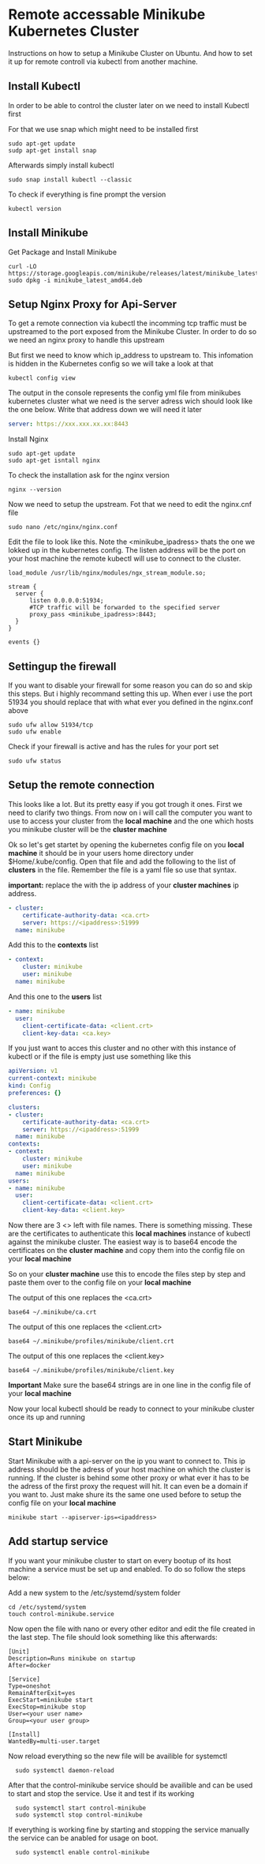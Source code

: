 # Remote accessable Minikube Kubernetes Cluster

Instructions on how to setup a Minikube Cluster on Ubuntu. And how to set it up for remote controll via kubectl from another machine.



## Install Kubectl

In order to be able to control the cluster later on we need to install Kubectl first

For that we use snap which might need to be installed first

````shell
sudo apt-get update
sudp apt-get install snap
````

Afterwards simply install kubectl

````shell
sudo snap install kubectl --classic
````

To check if everything is fine prompt the version

````shell
kubectl version
````



## Install Minikube 

Get Package and Install Minikube

````shell
curl -LO https://storage.googleapis.com/minikube/releases/latest/minikube_latest_amd64.deb
sudo dpkg -i minikube_latest_amd64.deb
````



## Setup Nginx Proxy for Api-Server

To get a remote connection via kubectl the incomming tcp traffic must be upstreamed to the port exposed from the Minikube Cluster.
In order to do so we need an nginx proxy to handle this upstream

But first we need to know which ip_address to upstream to. This infomation is hidden in the Kubernetes config so we will take a look at that

````shell
kubectl config view
````

The output in the console represents the config yml file from minikubes kubernetes cluster what we need is the server adress wich should look like the one below. 
Write that address down we will need it later

````yaml
server: https://xxx.xxx.xx.xx:8443
````


Install Nginx

````shell
sudo apt-get update
sudo apt-get isntall nginx
````

To check the installation ask for the nginx version

````shell
nginx --version
````

Now we need to setup the upstream. Fot that we need to edit the nginx.cnf file

````shell
sudo nano /etc/nginx/nginx.conf
````

Edit the file to look like this. Note the <minikube_ipadress> thats the one we lokked up in the kubernetes config.
The listen address will be the port on your host machine the remote kubectl will use to connect to the cluster.

````nginx
load_module /usr/lib/nginx/modules/ngx_stream_module.so;

stream {
  server {
      listen 0.0.0.0:51934;
      #TCP traffic will be forwarded to the specified server
      proxy_pass <minikube_ipadress>:8443;
  }
}

events {}
````



## Settingup the firewall

If you want to disable your firewall for some reason you can do so and skip this steps. 
But i highly recommand setting this up. When ever i use the port 51934 you should replace that with what ever you defined in the nginx.conf above

````shell
sudo ufw allow 51934/tcp
sudo ufw enable
````

Check if your firewall is active and has the rules for your port set

````shell
sudo ufw status
````



## Setup the remote connection

This looks like a lot. But its pretty easy if you got trough it ones. 
First we need to clarify two things. From now on i will call the computer you want to use to access your cluster from the **local machine** and the one which hosts you minikube cluster will be the **cluster machine**

Ok so let's get startet by opening the kubernetes config file on you **local machine** it should be in your users home directory under $Home/.kube/config.
Open that file and add the following to the list of **clusters** in the file. Remember the file is a yaml file so use that syntax.

**important:** replace the <ipadress> with the ip address of your **cluster machines** ip address.

````yml
- cluster:
    certificate-authority-data: <ca.crt>
    server: https://<ipaddress>:51999
  name: minikube
````

Add this to the **contexts** list

````yml
- context:
    cluster: minikube
    user: minikube
  name: minikube
````

And this one to the **users** list

````yml
- name: minikube
  user:
    client-certificate-data: <client.crt>
    client-key-data: <ca.key>
````

If you just want to acces this cluster and no other with this instance of kubectl or if the file is empty just use something like this

````yml
apiVersion: v1
current-context: minikube
kind: Config
preferences: {}

clusters:
- cluster:
    certificate-authority-data: <ca.crt>
    server: https://<ipaddress>:51999
  name: minikube
contexts:
- context:
    cluster: minikube
    user: minikube
  name: minikube
users:
- name: minikube
  user:
    client-certificate-data: <client.crt>
    client-key-data: <client.key>
````

Now there are 3 <> left with file names. There is something missing. These are the certificates to authenticate this **local machines** instance of kubectl against the minikube cluster.
The easiest way is to base64 encode the certificates on the **cluster machine** and copy them into the config file on your **local machine**

So on your **cluster machine** use this to encode the files step by step and paste them over to the config file on your **local machine**

The output of this one replaces the <ca.crt>
````shell
base64 ~/.minikube/ca.crt
````

The output of this one replaces the <client.crt>

````shell
base64 ~/.minikube/profiles/minikube/client.crt
````

The output of this one replaces the <client.key>


````shell
base64 ~/.minikube/profiles/minikube/client.key
````

**Important** Make sure the base64 strings are in one line in the config file of your **local machine**

Now your local kubectl should be ready to connect to your minikube cluster once its up and running




## Start Minikube

Start Minikube with a api-server on the ip you want to connect to. This ip address should be the adress of your host machine on which the cluster is running.
If the cluster is behind some other proxy or what ever it has to be the adress of the first proxy the request will hit. It can even be a domain if you want to.
Just make shure its the same one used before to setup the config file on your **local machine**

````shell
minikube start --apiserver-ips=<ipaddress>
````
  
  
  
## Add startup service
  
If you want your minikube cluster to start on every bootup of its host machine a service must be set up and enabled.
To do so follow the steps below:
  
Add a new system to the /etc/systemd/system folder
  
````shell
cd /etc/systemd/system
touch control-minikube.service
````
  
Now open the file with nano or every other editor and edit the file created in the last step.
The file should look something like this afterwards:
  
````
[Unit]
Description=Runs minikube on startup
After=docker
  
[Service]
Type=oneshot
RemainAfterExit=yes
ExecStart=minikube start
ExecStop=minikube stop
User=<your user name>
Group=<your user group>

[Install]
WantedBy=multi-user.target

````
  
Now reload everything so the new file will be availible for systemctl
  
````shell
  sudo systemctl daemon-reload
````
  
After that the control-minikube service should be availible and can be used to start and stop the service. 
Use it and test if its working

````shell
  sudo systemctl start control-minikube
  sudo systemctl stop control-minikube
````
  
If everything is working fine by starting and stopping the service manually the service can be anabled for usage on boot.


````shell
  sudo systemctl enable control-minikube
````
  

  


  




